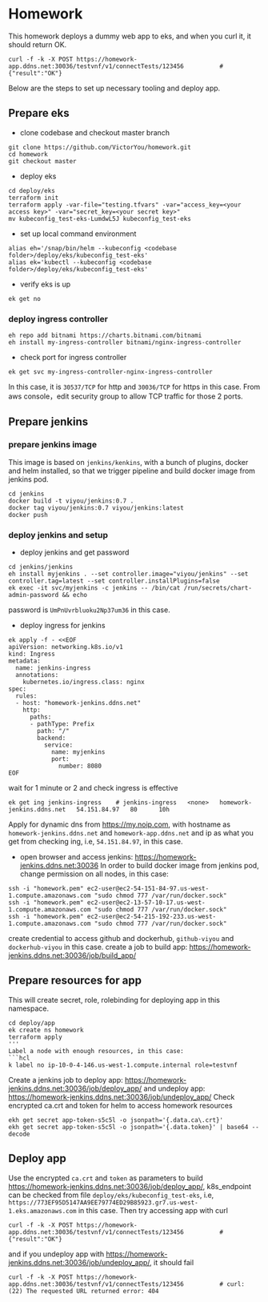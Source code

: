 # Homework
This homework deploys a dummy web app to eks, and when you curl it, it should return OK.
```hcl
curl -f -k -X POST https://homework-app.ddns.net:30036/testvnf/v1/connectTests/123456          # {"result":"OK"}
```
Below are the steps to set up necessary tooling and deploy app.
## Prepare eks
* clone codebase and checkout master branch
```hcl
git clone https://github.com/VictorYou/homework.git
cd homework
git checkout master
```
* deploy eks
```hcl
cd deploy/eks
terraform init
terraform apply -var-file="testing.tfvars" -var="access_key=<your access key>" -var="secret_key=<your secret key>"
mv kubeconfig_test-eks-LumdwL5J kubeconfig_test-eks
```
* set up local command environment
```hcl
alias eh='/snap/bin/helm --kubeconfig <codebase folder>/deploy/eks/kubeconfig_test-eks'
alias ek='kubectl --kubeconfig <codebase folder>/deploy/eks/kubeconfig_test-eks'
```
* verify eks is up
```hcl
ek get no
```
### deploy ingress controller
```hcl
eh repo add bitnami https://charts.bitnami.com/bitnami
eh install my-ingress-controller bitnami/nginx-ingress-controller
```
* check port for ingress controller
```hcl
ek get svc my-ingress-controller-nginx-ingress-controller
```
In this case, it is `30537/TCP` for http and `30036/TCP` for https in this case. From aws console，edit security group to allow TCP traffic for those 2 ports.
## Prepare jenkins
### prepare jenkins image
This image is based on `jenkins/kenkins`, with a bunch of plugins, docker and helm installed, so that we trigger pipeline and build docker image from jenkins pod.
```hcl
cd jenkins
docker build -t viyou/jenkins:0.7 .
docker tag viyou/jenkins:0.7 viyou/jenkins:latest
docker push
```
### deploy jenkins and setup
* deploy jenkins and get password
```hcl
cd jenkins/jenkins
eh install myjenkins . --set controller.image="viyou/jenkins" --set controller.tag=latest --set controller.installPlugins=false
ek exec -it svc/myjenkins -c jenkins -- /bin/cat /run/secrets/chart-admin-password && echo
```
password is `UmPnUvrbluoku2Np37um36` in this case.
* deploy ingress for jenkins
```hcl
ek apply -f - <<EOF
apiVersion: networking.k8s.io/v1
kind: Ingress
metadata:
  name: jenkins-ingress
  annotations:
    kubernetes.io/ingress.class: nginx
spec:
  rules:
  - host: "homework-jenkins.ddns.net"
    http:
      paths:
      - pathType: Prefix
        path: "/"
        backend:
          service:
            name: myjenkins
            port:
              number: 8080
EOF
```
wait for 1 minute or 2 and check ingress is effective
```hcl
ek get ing jenkins-ingress    # jenkins-ingress   <none>   homework-jenkins.ddns.net   54.151.84.97   80      10h
```
Apply for dynamic dns from https://my.noip.com, with hostname as `homework-jenkins.ddns.net` and `homework-app.ddns.net` and ip as what you get from checking ing, i.e, `54.151.84.97`, in this case.
* open browser and access jenkins: https://homework-jenkins.ddns.net:30036
In order to build docker image from jenkins pod, change permission on all nodes, in this case:
```hcl
ssh -i "homework.pem" ec2-user@ec2-54-151-84-97.us-west-1.compute.amazonaws.com "sudo chmod 777 /var/run/docker.sock"
ssh -i "homework.pem" ec2-user@ec2-13-57-10-17.us-west-1.compute.amazonaws.com "sudo chmod 777 /var/run/docker.sock"
ssh -i "homework.pem" ec2-user@ec2-54-215-192-233.us-west-1.compute.amazonaws.com "sudo chmod 777 /var/run/docker.sock"
```
create credential to access github and dockerhub, `github-viyou` and `dockerhub-viyou` in this case.
create a job to build app: https://homework-jenkins.ddns.net:30036/job/build_app/
## Prepare resources for app
This will create secret, role, rolebinding for deploying app in this namespace.
```hcl
cd deploy/app
ek create ns homework
terraform apply
'''
Label a node with enough resources, in this case:
```hcl
k label no ip-10-0-4-146.us-west-1.compute.internal role=testvnf
```
Create a jenkins job to deploy app: https://homework-jenkins.ddns.net:30036/job/deploy_app/ and undeploy app: https://homework-jenkins.ddns.net:30036/job/undeploy_app/
Check encrypted ca.crt and token for helm to access homework resources
```hcl
ekh get secret app-token-s5c5l -o jsonpath='{.data.ca\.crt}'
ekh get secret app-token-s5c5l -o jsonpath='{.data.token}' | base64 --decode
```
## Deploy app
Use the encrypted `ca.crt` and `token` as parameters to build https://homework-jenkins.ddns.net:30036/job/deploy_app/, k8s_endpoint can be checked from file `deploy/eks/kubeconfig_test-eks`, i.e, `https://773EF95D5147AA9EE79774ED29B85923.gr7.us-west-1.eks.amazonaws.com` in this case.
Then try accessing app with curl
```hcl
curl -f -k -X POST https://homework-app.ddns.net:30036/testvnf/v1/connectTests/123456          # {"result":"OK"}
```
and if you undeploy app with https://homework-jenkins.ddns.net:30036/job/undeploy_app/, it should fail
```hcl
curl -f -k -X POST https://homework-app.ddns.net:30036/testvnf/v1/connectTests/123456          # curl: (22) The requested URL returned error: 404 
```
